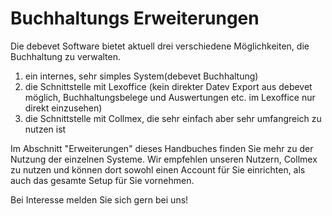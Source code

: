 # Buchhaltungs Erweiterungen 

Die debevet Software bietet aktuell drei verschiedene Möglichkeiten, die Buchhaltung zu verwalten.

1. ein internes, sehr simples System(debevet Buchhaltung)
2. die Schnittstelle mit Lexoffice (kein direkter Datev Export aus debevet möglich, Buchhaltungsbelege und Auswertungen etc. im Lexoffice nur direkt einzusehen)  
3. die Schnittstelle mit Collmex, die sehr einfach aber sehr umfangreich zu nutzen ist  

Im Abschnitt "Erweiterungen" dieses Handbuches finden Sie mehr zu der Nutzung der einzelnen Systeme. Wir empfehlen unseren 
Nutzern, Collmex zu nutzen und können dort sowohl einen Account für Sie einrichten, als auch das gesamte Setup für Sie vornehmen.

Bei Interesse melden Sie sich gern bei uns!
